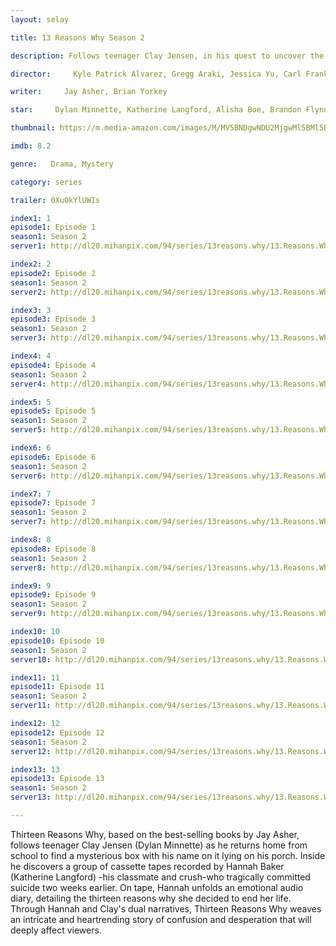 ```yaml
---
layout: selay

title: 13 Reasons Why Season 2

description: Follows teenager Clay Jensen, in his quest to uncover the story behind his classmate and crush, Hannah, and her decision to end her life.

director:     Kyle Patrick Alvarez, Gregg Araki, Jessica Yu, Carl Franklin, Tom McCarthy, Helen Shaver, Kat Candler, Eliza Hittman, Karen Moncrieff, Michael Morris

writer:     Jay Asher, Brian Yorkey

star:     Dylan Minnette, Katherine Langford, Alisha Boe, Brandon Flynn, Justin Prentice, Miles Heizer, Ross Butler, Devin Druid, Kate Walsh

thumbnail: https://m.media-amazon.com/images/M/MV5BNDgwNDU2MjgwMl5BMl5BanBnXkFtZTgwMTE2NzQ0NTM@._V1_UX182_CR0,0,182,268_AL__QL50.jpg

imdb: 8.2

genre:   Drama, Mystery

category: series

trailer: 0XuOkYlUWIs

index1: 1
episode1: Episode 1
season1: Season 2
server1: http://dl20.mihanpix.com/94/series/13reasons.why/13.Reasons.Why.S02E01.720p.WEB.DL.Tehmovies.mkv

index2: 2
episode2: Episode 2
season1: Season 2
server2: http://dl20.mihanpix.com/94/series/13reasons.why/13.Reasons.Why.S02E02.720p.WEB.DL.Tehmovies..mkv

index3: 3
episode3: Episode 3
season1: Season 2
server3: http://dl20.mihanpix.com/94/series/13reasons.why/13.Reasons.Why.S02E03.720p.WEB-DL.Tehmovies.mkv

index4: 4
episode4: Episode 4
season1: Season 2
server4: http://dl20.mihanpix.com/94/series/13reasons.why/13.Reasons.Why.S02E04.720p.WEB-DL.Tehmovies.mkv

index5: 5
episode5: Episode 5
season1: Season 2
server5: http://dl20.mihanpix.com/94/series/13reasons.why/13.Reasons.Why.S02E05.720p.WEB-DL.Tehmovies.mkv

index6: 6
episode6: Episode 6
season1: Season 2
server6: http://dl20.mihanpix.com/94/series/13reasons.why/13.Reasons.Why.S02E06.720p.WEB-DL.Tehmovies.mkv

index7: 7
episode7: Episode 7
season1: Season 2
server7: http://dl20.mihanpix.com/94/series/13reasons.why/13.Reasons.Why.S02E07.720p.WEB-DL.Tehmovies.mkv

index8: 8
episode8: Episode 8
season1: Season 2
server8: http://dl20.mihanpix.com/94/series/13reasons.why/13.Reasons.Why.S02E08.720p.WEB-DL.Tehmovies.mkv

index9: 9
episode9: Episode 9
season1: Season 2
server9: http://dl20.mihanpix.com/94/series/13reasons.why/13.Reasons.Why.S02E09.720p.WEB-DL.Tehmovies.mkv

index10: 10
episode10: Episode 10
season1: Season 2
server10: http://dl20.mihanpix.com/94/series/13reasons.why/13.Reasons.Why.S02E10.720p.WEB-DL.Tehmovies.mkv

index11: 11
episode11: Episode 11
season1: Season 2
server11: http://dl20.mihanpix.com/94/series/13reasons.why/13.Reasons.Why.S02E11.720p.WEB-DL.Tehmovies.mkv

index12: 12
episode12: Episode 12
season1: Season 2
server12: http://dl20.mihanpix.com/94/series/13reasons.why/13.Reasons.Why.S02E12.720p.WEB-DL.Tehmovies.mkv

index13: 13
episode13: Episode 13
season1: Season 2
server13: http://dl20.mihanpix.com/94/series/13reasons.why/13.Reasons.Why.S02E13.720p.WEB-DL.Tehmovies.mkv

---
```


Thirteen Reasons Why, based on the best-selling books by Jay Asher, follows teenager Clay Jensen (Dylan Minnette) as he returns home from school to find a mysterious box with his name on it lying on his porch. Inside he discovers a group of cassette tapes recorded by Hannah Baker (Katherine Langford) -his classmate and crush-who tragically committed suicide two weeks earlier. On tape, Hannah unfolds an emotional audio diary, detailing the thirteen reasons why she decided to end her life. Through Hannah and Clay's dual narratives, Thirteen Reasons Why weaves an intricate and heartrending story of confusion and desperation that will deeply affect viewers.
